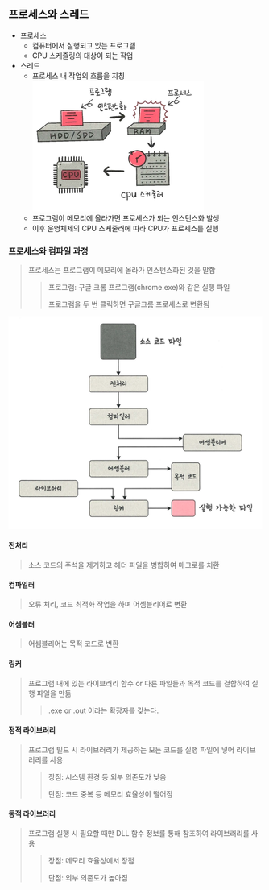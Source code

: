 ## 프로세스와 스레드
- 프로세스
  - 컴퓨터에서 실행되고 있는 프로그램
  - CPU 스케줄링의 대상이 되는 작업
- 스레드
  - 프로세스 내 작업의 흐름을 지칭
![img_1.png](img/img_1.png)
  - 프로그램이 메모리에 올라가면 프로세스가 되는 인스턴스화 발생
  - 이후 운영체제의 CPU 스케줄러에 따라 CPU가 프로세스를 실행

### 프로세스와 컴파일 과정
> 프로세스는 프로그램이 메모리에 올라가 인스턴스화된 것을 말함
> > 프로그램: 구글 크롬 프로그램(chrome.exe)와 같은 실행 파일
> >
> > 프로그램을 두 번 클릭하면 구글크롬 프로세스로 변환됨

![img.png](img/img.png)
#### 전처리
> 소스 코드의 주석을 제거하고 헤더 파일을 병합하여 매크로를 치환

#### 컴파일러
> 오류 처리, 코드 최적화 작업을 하며 어셈블리어로 변환

#### 어셈블러
> 어셈블리어는 목적 코드로 변환

#### 링커
> 프로그램 내에 있는 라이브러리 함수 or 다른 파일들과 목적 코드를 결합하여 실행 파일을 만듦
> >.exe or .out 이라는 확장자를 갖는다.

#### 정적 라이브러리
> 프로그램 빌드 시 라이브러리가 제공하는 모든 코드를 실행 파일에 넣어 라이브러리를 사용
> > 장점: 시스템 환경 등 외부 의존도가 낮음
> >
> > 단점: 코드 중복 등 메모리 효율성이 떨어짐

#### 동적 라이브러리
> 프로그램 실행 시 필요할 때만 DLL 함수 정보를 통해 참조하여 라이브러리를 사용
> > 장점: 메모리 효율성에서 장점
> >
> > 단점: 외부 의존도가 높아짐